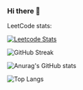 ### Hi there 👋

LeetCode stats:

[![Leetcode Stats](https://leetcode-badge-sage.vercel.app/badge/amaliyabag?theme=light)](https://leetcode.com/amaliyabag)

![GitHub Streak](https://github-readme-streak-stats.herokuapp.com/?user=Bagi4-source)

![Anurag's GitHub stats](https://github-readme-stats.vercel.app/api?username=Bagi4-source&rank_icon=github)

![Top Langs](https://github-readme-stats.vercel.app/api/top-langs/?username=Bagi4-source&hide=javascript,css,scss,html,php)
